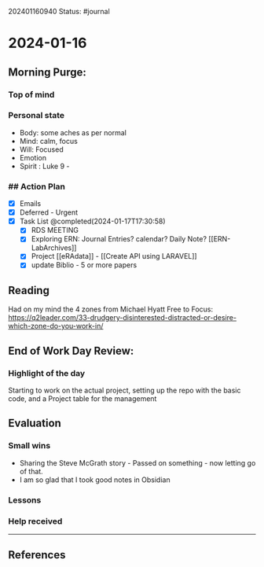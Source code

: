 202401160940
Status: #journal

# 2024-01-16

## Morning Purge: 

### Top of mind
### Personal state
- Body: some aches as per normal
- Mind: calm, focus
- Will: Focused
- Emotion
- Spirit : Luke 9 - 
### ## Action Plan
- [x] Emails
- [x] Deferred - Urgent
- [x] Task List @completed(2024-01-17T17:30:58)
	- [x] RDS MEETING
	- [x] Exploring ERN: Journal Entries? calendar? Daily Note? [[ERN-LabArchives]]
	- [x] Project [[eRAdata]]  - [[Create API using LARAVEL]] 
	- [x] update Biblio - 5 or more papers 

##  
	
## Reading
Had on my mind the 4 zones from Michael Hyatt Free to Focus: 
https://q2leader.com/33-drudgery-disinterested-distracted-or-desire-which-zone-do-you-work-in/ 


##  End of Work Day Review: 
### Highlight of the day  

Starting to work on the actual project, setting up the repo with the basic code, and a Project table for the management
  
## Evaluation  

### Small wins  
- Sharing the Steve McGrath story - Passed on something - now letting go of that. 
- I am so glad that I took good notes in Obsidian
  
### Lessons

### Help received



---
## References
